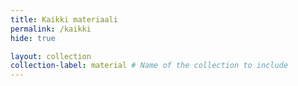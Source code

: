 ```yaml
---
title: Kaikki materiaali
permalink: /kaikki
hide: true

layout: collection
collection-label: material # Name of the collection to include
---
```

